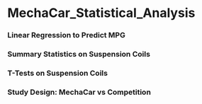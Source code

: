 # MechaCar_Statistical_Analysis



### Linear Regression to Predict MPG



### Summary Statistics on Suspension Coils



### T-Tests on Suspension Coils



### Study Design: MechaCar vs Competition
